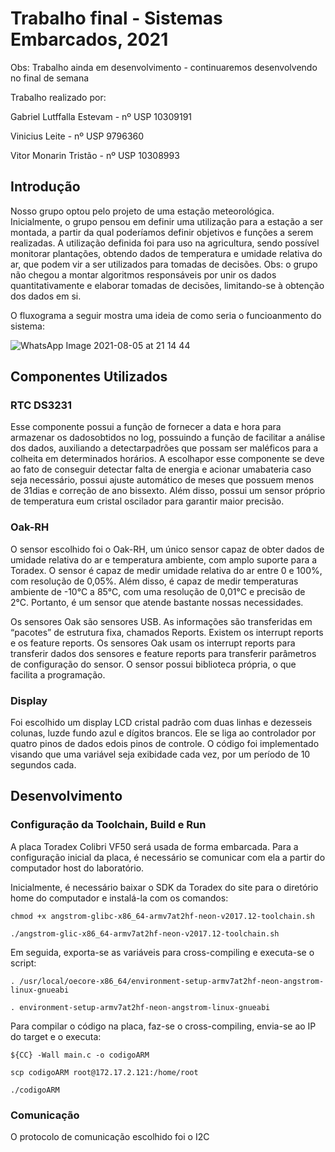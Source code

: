 # Trabalho final - Sistemas Embarcados, 2021

Obs: Trabalho ainda em desenvolvimento - continuaremos desenvolvendo no final de semana

Trabalho realizado por:

  Gabriel Lutffalla Estevam - nº USP 10309191

  Vinicius Leite - nº USP 9796360

  Vitor Monarin Tristão - nº USP 10308993

## Introdução

Nosso grupo optou pelo projeto de uma estação meteorológica. Inicialmente, o grupo pensou em definir uma utilização para a estação a ser montada, a partir da qual poderíamos definir objetivos e funções a serem realizadas. A utilização definida foi para uso na agricultura, sendo possível monitorar plantações, obtendo dados de temperatura e umidade relativa do ar, que podem vir a ser utilizados para tomadas de decisões. Obs: o grupo não chegou a montar algoritmos responsáveis por unir os dados quantitativamente e elaborar tomadas de decisões, limitando-se à obtenção dos dados em si.

O fluxograma a seguir mostra uma ideia de como seria o funcioanmento do sistema:

![WhatsApp Image 2021-08-05 at 21 14 44](https://user-images.githubusercontent.com/82786123/128452197-1c6f21d0-bb1a-4ab9-800a-294f3cd74c8a.jpeg)


## Componentes Utilizados

### RTC DS3231

Esse componente possui a função de fornecer a data e hora para armazenar os dadosobtidos no log, possuindo a função de facilitar a análise dos dados, auxiliando a detectarpadrões que possam ser maléficos para a colheita em determinados horários. A escolhapor esse componente se deve ao fato de conseguir detectar falta de energia e acionar umabateria caso seja necessário, possui ajuste automático de meses que possuem menos de 31dias e correção de ano bissexto. Além disso, possui um sensor próprio de temperatura eum cristal oscilador para garantir maior precisão.

### Oak-RH

O sensor escolhido foi o Oak-RH, um único sensor capaz de obter dados de umidade relativa do ar e temperatura ambiente, com amplo suporte para a Toradex. O sensor é capaz de medir umidade relativa do ar entre 0 e 100%, com resolução de 0,05%. Além disso, é capaz de medir temperaturas ambiente de -10°C a 85°C, com uma resolução de 0,01°C e precisão de 2°C. Portanto, é um sensor que atende bastante nossas necessidades.

Os sensores Oak são sensores USB. As informações são transferidas em “pacotes” de estrutura fixa, chamados Reports. Existem os interrupt reports e os feature reports. Os sensores Oak usam os interrupt reports para transferir dados dos sensores e feature reports para transferir parâmetros de configuração do sensor. O sensor possui biblioteca própria, o que facilita a programação.

### Display

Foi escolhido um display LCD cristal padrão com duas linhas e dezesseis colunas, luzde fundo azul e dígitos brancos. Ele se liga ao controlador por quatro pinos de dados edois pinos de controle. O código foi implementado visando que uma variável seja exibidade cada vez, por um período de 10 segundos cada.


## Desenvolvimento

### Configuração da Toolchain, Build e Run

A placa Toradex Colibri VF50 será usada de forma embarcada. Para a configuração inicial da placa, é necessário se comunicar com ela a partir do computador host do laboratório. 

Inicialmente, é necessário baixar o SDK da Toradex do site para o diretório home do computador e instalá-la com os comandos:

    chmod +x angstrom-glibc-x86_64-armv7at2hf-neon-v2017.12-toolchain.sh
    
    ./angstrom-glic-x86_64-armv7at2hf-neon-v2017.12-toolchain.sh
    
Em seguida, exporta-se as variáveis para cross-compiling e executa-se o script:

    . /usr/local/oecore-x86_64/environment-setup-armv7at2hf-neon-angstrom-linux-gnueabi
    
    . environment-setup-armv7at2hf-neon-angstrom-linux-gnueabi
    
Para compilar o código na placa, faz-se o cross-compiling, envia-se ao IP do target e o executa:

    ${CC} -Wall main.c -o codigoARM
    
    scp codigoARM root@172.17.2.121:/home/root
    
    ./codigoARM


### Comunicação

O protocolo de comunicação escolhido foi o I2C


